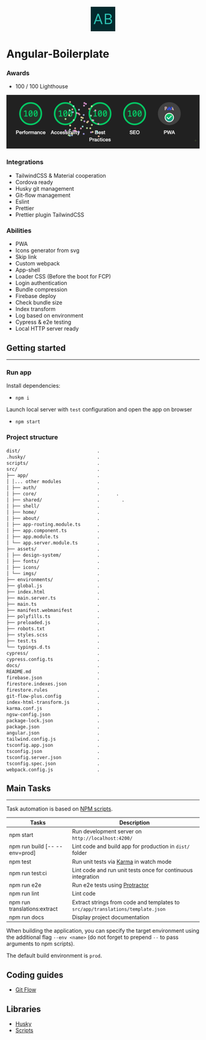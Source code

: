 <p align="center">
<img src="src/assets/imgs/logo.svg" width="64" alt="Logo" />
</p>

# Angular-Boilerplate


### Awards
- 100 / 100 Lighthouse

![img.png](src/assets/imgs/README/lighthouse-100.png)

### Integrations 
- TailwindCSS & Material cooperation
- Cordova ready
- Husky git management
- Git-flow management
- Eslint
- Prettier
- Prettier plugin TailwindCSS

### Abilities
- PWA
- Icons generator from svg
- Skip link
- Custom webpack
- App-shell
- Loader CSS (Before the boot for FCP)
- Login authentication
- Bundle compression
- Firebase deploy
- Check bundle size
- Index transform
- Log based on environment
- Cypress & e2e testing
- Local HTTP server ready

## Getting started

---

### Run app
Install dependencies:
- `npm i`

Launch local server with `test` configuration and open the app on browser
- `npm start`

### Project structure
```
dist/                            .
.husky/                          .
scripts/                         .
src/                             .
├── app/                         .
│ │... other modules             .
│ ├── auth/                      .
│ ├── core/                      .      .
│ ├── shared/                    .        .
│ ├── shell/                     .
│ ├── home/                      .
│ ├── about/                     .
│ ├── app-routing.module.ts      .
│ ├── app.component.ts           .
│ ├── app.module.ts              .
│ └── app.server.module.ts       .
├── assets/                      .
│ ├── design-system/             .
│ ├── fonts/                     .
│ ├── icons/                     .
│ └── imgs/                      .
├── environments/                .
├── global.js                    .
├── index.html                   .
├── main.server.ts               .
├── main.ts                      .
├── manifest.webmanifest         .
├── polyfills.ts                 .
├── preloaded.js                 .
├── robots.txt                   .
├── styles.scss                  .
├── test.ts                      .
└── typings.d.ts                 .
cypress/                         .
cypress.config.ts                .
docs/                            .
README.md                        .
firebase.json                    .
firestore.indexes.json           .
firestore.rules                  .
git-flow-plus.config             .
index-html-transform.js          .
karma.conf.js                    .
ngsw-config.json                 .
package-lock.json                .
package.json                     .
angular.json                     .
tailwind.config.js               .
tsconfig.app.json                .
tsconfig.json                    .
tsconfig.server.json             .
tsconfig.spec.json               .
webpack.config.js                .
```

## Main Tasks

---
Task automation is based on [NPM scripts](https://docs.npmjs.com/misc/scripts).

| Tasks                         | Description                                                                     |
|-------------------------------|---------------------------------------------------------------------------------|
| npm start                     | Run development server on `http://localhost:4200/`                              |
| npm run build [-- --env=prod] | Lint code and build app for production in `dist/` folder                        |
| npm test                      | Run unit tests via [Karma](https://karma-runner.github.io) in watch mode        |
| npm run test:ci               | Lint code and run unit tests once for continuous integration                    |
| npm run e2e                   | Run e2e tests using [Protractor](http://www.protractortest.org)                 |
| npm run lint                  | Lint code                                                                       |
| npm run translations:extract  | Extract strings from code and templates to `src/app/translations/template.json` |
| npm run docs                  | Display project documentation                                                   |

When building the application, you can specify the target environment using the additional flag `--env <name>` (do not
forget to prepend `--` to pass arguments to npm scripts).

The default build environment is `prod`.


## Coding guides
- [Git Flow](docs/git-flow.md)

## Libraries
- [Husky](docs/husky.md)
- [Scripts](docs/scripts.md)
